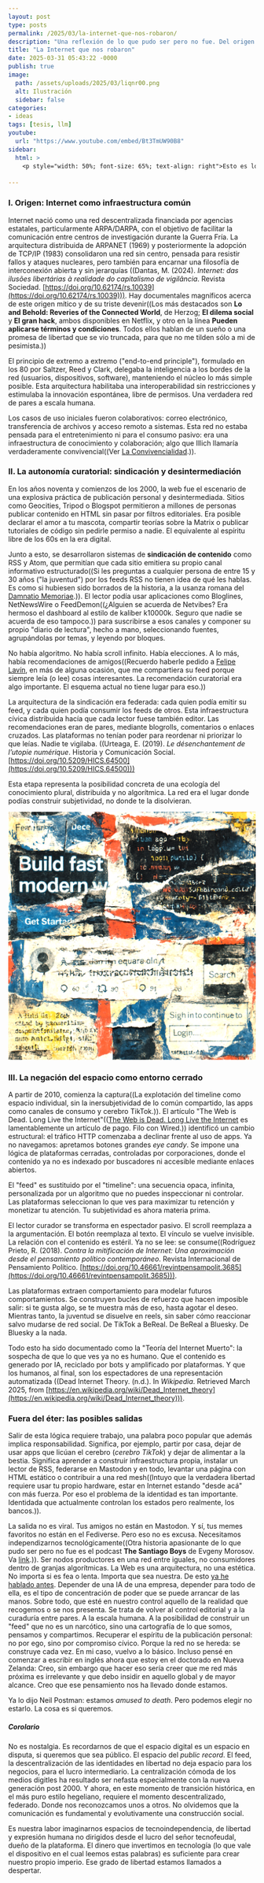 ```yaml
---
layout: post
type: posts
permalink: /2025/03/la-internet-que-nos-robaron/
description: "Una reflexión de lo que pudo ser pero no fue. Del origen abierto, colaborativo y desintermediado y del presente secuestrado e idiotizante. Pero todavía hay esperanza."
title: "La Internet que nos robaron"
date: 2025-03-31 05:43:22 -0000
publish: true
image:
  path: /assets/uploads/2025/03/liqnr00.png
  alt: Ilustración 
  sidebar: false
categories:
- ideas
tags: [tesis, llm]
youtube:
  url: "https://www.youtube.com/embed/Bt3TmUW90B8" 
sidebar:
  html: >
    <p style="width: 50%; font-size: 65%; text-align: right">Esto es lo que solía ser el futuro el año 2004. Documental acerca del futuro de Internet por <a href="https://www.robinsloan.com?utm_source=Robin_Sloan_sent_me">Robin Sloan</a> y <a href="http://twitter.com/mthomps?utm_source=Robin_Sloan_sent_me">Matt Thompson</a>, con música de <a href="https://twitter.com/minuskelvin?utm_source=Robin_Sloan_sent_me">Aaron McLeran</a>.</p>
  
---
```


### I. Origen: Internet como infraestructura común

Internet nació como una red descentralizada financiada por agencias estatales, particularmente ARPA/DARPA, con el objetivo de facilitar la comunicación entre centros de investigación durante la Guerra Fría. La arquitectura distribuida de ARPANET (1969) y posteriormente la adopción de TCP/IP (1983) consolidaron una red sin centro, pensada para resistir fallos y ataques nucleares, pero también para encarnar una filosofía de interconexión abierta y sin jerarquías ((Dantas, M. (2024). *Internet: das ilusões libertárias à realidade do capitalismo de vigilância*. Revista Sociedad. [https://doi.org/10.62174/rs.10039](https://doi.org/10.62174/rs.10039))). Hay documentales magníficos acerca de este origen mítico y de su triste devenir((Los más destacados son **Lo and Behold: Reveries of the Connected World**, de Herzog; **El dilema social** y **El gran hack**, ambos disponibles en Netflix, y otro en la línea **Pueden aplicarse términos y condiciones**. Todos ellos hablan de un sueño o una promesa de libertad que se vio truncada, para que no me tilden sólo a mi de pesimista.))

El principio de extremo a extremo ("end-to-end principle"), formulado en los 80 por Saltzer, Reed y Clark, delegaba la inteligencia a los bordes de la red (usuarios, dispositivos, software), manteniendo el núcleo lo más simple posible. Esta arquitectura habilitaba una interoperabilidad sin restricciones y estimulaba la innovación espontánea, libre de permisos. Una verdadera red de pares a escala humana.

Los casos de uso iniciales fueron colaborativos: correo electrónico, transferencia de archivos y acceso remoto a sistemas. Esta red no estaba pensada para el entretenimiento ni para el consumo pasivo: era una infraestructura de conocimiento y colaboración; algo que Illich llamaría verdaderamente convivencial((Ver [La Convivencialidad](https://www.ivanillich.org.mx/convivencial.pdf).)).

### II. La autonomía curatorial: sindicación y desintermediación

En los años noventa y comienzos de los 2000, la web fue el escenario de una explosiva práctica de publicación personal y desintermediada. Sitios como Geocities, Tripod o Blogspot permitieron a millones de personas publicar contenido en HTML sin pasar por filtros editoriales. Era posible declarar el amor a tu mascota, compartir teorías sobre la Matrix o publicar tutoriales de código sin pedirle permiso a nadie. El equivalente al espíritu libre de los 60s en la era digital.

Junto a esto, se desarrollaron sistemas de **sindicación de contenido** como RSS y Atom, que permitían que cada sitio emitiera su propio canal informativo estructurado((Si les preguntas a cualquier persona de entre 15 y 30 años ("la juventud") por los feeds RSS no tienen idea de qué les hablas. Es como si hubiesen sido borrados de la historia, a la usanza romana del [Damnatio Memoriae](https://es.wikipedia.org/wiki/Damnatio_memoriae).)). El lector podía usar aplicaciones como Bloglines, NetNewsWire o FeedDemon((¿Alguien se acuerda de Netvibes? Era hermoso el dashboard al estilo de kaliber k10000k. Seguro que nadie se acuerda de eso tampoco.)) para suscribirse a esos canales y componer su propio "diario de lectura", hecho a mano, seleccionando fuentes, agrupándolas por temas, y leyendo por bloques.

No había algoritmo. No había scroll infinito. Había elecciones. A lo más, había recomendaciones de amigos((Recuerdo haberle pedido a [Felipe Lavín](https://felipe.lavin.blog/), en más de alguna ocasión, que me compartiera su feed porque siempre leía (o lee) cosas interesantes. La recomendación curatorial era algo importante. El esquema actual no tiene lugar para eso.))

La arquitectura de la sindicación era federada: cada quien podía emitir su feed, y cada quien podía consumir los feeds de otros. Esta infraestructura cívica distribuida hacía que cada lector fuese también editor. Las recomendaciones eran de pares, mediante blogrolls, comentarios o enlaces cruzados. Las plataformas no tenían poder para reordenar ni priorizar lo que leías. Nadie te vigilaba. ((Urteaga, E. (2019). *Le désenchantement de l’utopie numérique*. Historia y Comunicación Social. [https://doi.org/10.5209/HICS.64500](https://doi.org/10.5209/HICS.64500)))

Esta etapa representa la posibilidad concreta de una ecología del conocimiento plural, distribuida y no algorítmica. La red era el lugar donde podías construir subjetividad, no donde te la disolvieran.

![Internet robada](/assets/uploads/2025/03/liqnr02.png)

### III. La negación del espacio como entorno cerrado

A partir de 2010, comienza la captura((La explotación del timeline como espacio individual, sin la inersubjetividad de lo común compartido, las apps como canales de consumo y cerebro TikTok.)). El artículo "The Web is Dead. Long Live the Internet"(([The Web is Dead. Long Live the Internet](https://www.wired.com/2010/08/ff-webrip/) es lamentablemente un artículo de pago. Filo con Wired.)) identificó un cambio estructural: el tráfico HTTP comenzaba a declinar frente al uso de apps. Ya no navegamos: apretamos botones grandes *eye candy*. Se impone una lógica de plataformas cerradas, controladas por corporaciones, donde el contenido ya no es indexado por buscadores ni accesible mediante enlaces abiertos.

El "feed" es sustituido por el "timeline": una secuencia opaca, infinita, personalizada por un algoritmo que no puedes inspeccionar ni controlar. Las plataformas seleccionan lo que ves para maximizar tu retención y monetizar tu atención. Tu subjetividad es ahora materia prima. 

El lector curador se transforma en espectador pasivo. El scroll reemplaza a la argumentación. El botón reemplaza al texto. El vínculo se vuelve invisible. La relación con el contenido es estéril. Ya no se lee: se consume((Rodríguez Prieto, R. (2018). *Contra la mitificación de Internet: Una aproximación desde el pensamiento político contemporáneo*. Revista Internacional de Pensamiento Político. [https://doi.org/10.46661/revintpensampolit.3685](https://doi.org/10.46661/revintpensampolit.3685))).

Las plataformas extraen comportamiento para modelar futuros comportamientos. Se construyen bucles de refuerzo que hacen imposible salir: si te gusta algo, se te muestra más de eso, hasta agotar el deseo. Mientras tanto, la juventud se disuelve en reels, sin saber cómo reaccionar salvo mudarse de red social. De TikTok a BeReal. De BeReal a Bluesky. De Bluesky a la nada. 

Todo esto ha sido documentado como la "Teoría del Internet Muerto": la sospecha de que lo que ves ya no es humano. Que el contenido es generado por IA, reciclado por bots y amplificado por plataformas. Y que los humanos, al final, son los espectadores de una representación automatizada ((Dead Internet Theory. (n.d.). In *Wikipedia*. Retrieved March 2025, from [https://en.wikipedia.org/wiki/Dead_Internet_theory](https://en.wikipedia.org/wiki/Dead_Internet_theory))).

### Fuera del éter: las posibles salidas

Salir de esta lógica requiere trabajo, una palabra poco popular que además implica responsabilidad. Significa, por ejemplo, partir por casa, dejar de usar apps que licúan el cerebro (*cerebro TikTok*) y dejar de alimentar a la bestia. Significa aprender a construir infraestructura propia, instalar un lector de RSS, federarse en Mastodon y en todo, levantar una página con HTML estático o contribuir a una red mesh((Intuyo que la verdadera libertad requiere usar tu propio hardware, estar en Internet estando "desde acá" con más fuerza. Por eso el problema de la identidad es tan importante. Identidada que actualmente controlan los estados pero realmente, los bancos.)).

La salida no es viral. Tus amigos no están en Mastodon. Y sí, tus memes favoritos no están en el Fediverse. Pero eso no es excusa. Necesitamos independizarnos tecnológicamente((Otra historia apasionante de lo que pudo ser pero no fue es el podcast **The Santiago Boys** de Evgeny Morosov. Va [link](https://choramedia.com/podcast/the-santiago-boys/).)). Ser nodos productores en una red entre iguales, no consumidores dentro de granjas algorítmicas. La Web es una arquitectura, no una estética. No importa si es fea o lenta. Importa que sea nuestra. De esto [ya he hablado antes](/2010/10/internet-como-bien-publico/). Depender de una IA de una empresa, depender para todo de ella, es el tipo de concentración de poder que se puede arrancar de las manos. Sobre todo, que esté en nuestro control aquello de la realidad que recogemos o se nos presenta. Se trata de volver al control editorial y a la curaduría entre pares. A la escala humana. A la posibilidad de construir un "feed" que no es un narcótico, sino una cartografía de lo que somos, pensamos y compartimos. Recuperar el espíritu de la publicación personal: no por ego, sino por compromiso cívico. Porque la red no se hereda: se construye cada vez. En mi caso, vuelvo a lo básico. Incluso pensé en comenzar a escribir en inglés ahora que estoy en el doctorado en Nueva Zelanda: Creo, sin embargo que hacer eso sería creer que me red más próxima es irrelevante y que debo insidir en aquello global y de mayor alcance. Creo que ese pensamiento nos ha llevado donde estamos.

Ya lo dijo Neil Postman: estamos *amused to death*. Pero podemos elegir no estarlo. La cosa es si queremos.

##### Corolario
No es nostalgia. Es recordarnos de que el espacio digital es un espacio en disputa, si queremos que sea público. El espacio del *public record*. El feed, la descentralización de las identidades en libertad no deja espacio para los negocios, para el lucro intermediario. La centralización cómoda de los medios digitles ha resultado ser nefasta especialmente con la nueva generación post 2000. Y ahora, en este momento de transición histórica, en el más puro estilo hegeliano, requiere el momento descentralizado, federado. Donde nos reconozcamos unos a otros. No olvidemos que la comunicación es fundamental y evolutivamente una construcción social. 

Es nuestra labor imaginarnos espacios de tecnoindependencia, de libertad y expresión humana no dirigidos desde el lucro del señor tecnofeudal, dueño de la plataforma. El dinero que invertimos en tecnología (lo que vale el dispositivo en el cual leemos estas palabras) es suficiente para crear nuestro propio imperio. Ese grado de libertad estamos llamados a despertar.